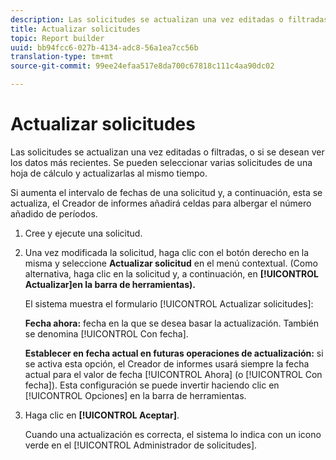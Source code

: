 ```yaml
---
description: Las solicitudes se actualizan una vez editadas o filtradas, o si se desean ver los datos más recientes. Se pueden seleccionar varias solicitudes de una hoja de cálculo y actualizarlas al mismo tiempo.
title: Actualizar solicitudes
topic: Report builder
uuid: bb94fcc6-027b-4134-adc8-56a1ea7cc56b
translation-type: tm+mt
source-git-commit: 99ee24efaa517e8da700c67818c111c4aa90dc02

---
```



# Actualizar solicitudes

Las solicitudes se actualizan una vez editadas o filtradas, o si se desean ver los datos más recientes. Se pueden seleccionar varias solicitudes de una hoja de cálculo y actualizarlas al mismo tiempo.

Si aumenta el intervalo de fechas de una solicitud y, a continuación, esta se actualiza, el Creador de informes añadirá celdas para albergar el número añadido de períodos.

1. Cree y ejecute una solicitud.
1. Una vez modificada la solicitud, haga clic con el botón derecho en la misma y seleccione **Actualizar solicitud** en el menú contextual. (Como alternativa, haga clic en la solicitud y, a continuación, en **[!UICONTROL Actualizar]en la barra de herramientas).**

   El sistema muestra el formulario [!UICONTROL Actualizar solicitudes]:

   **Fecha ahora:** fecha en la que se desea basar la actualización. También se denomina [!UICONTROL Con fecha].

   **Establecer en fecha actual en futuras operaciones de actualización:** si se activa esta opción, el Creador de informes usará siempre la fecha actual para el valor de fecha [!UICONTROL Ahora] (o [!UICONTROL Con fecha]). Esta configuración se puede invertir haciendo clic en [!UICONTROL Opciones] en la barra de herramientas.
1. Haga clic en **[!UICONTROL Aceptar]**.

   Cuando una actualización es correcta, el sistema lo indica con un icono verde en el [!UICONTROL Administrador de solicitudes].
